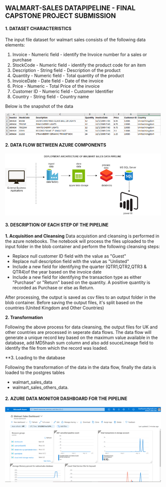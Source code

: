 ## WALMART-SALES DATAPIPELINE - FINAL CAPSTONE PROJECT SUBMISSION

#### 1. DATASET CHARACTERISTICS

The input file dataset for walmart sales consists of the following data elements:
1. Invoice	- Numeric field - identify the Invoice number for a sales or purchase
2. StockCode	- Numeric field - identify the product code for an item
3. Description	- String field - Description of the product
4. Quantity	- Numeric field - Total quantity of the product 
5. InvoiceDate	- Date field - Date of the invoice
6. Price	- Numeric - Total Price of the invoice
7. Customer ID	- Numeric field - Customer Identifier
8. Country - String field - Country name

Below is the snapshot of the data

![img1](https://github.com/bsathyamur/WalmartSalesDataPipeline-Final-Capstoneproject/blob/main/dataset-snapshot.png)

#### 2. DATA FLOW BETWEEN AZURE COMPONENTS
![img1](https://github.com/bsathyamur/WalmartSalesDataPipeline-Final-Capstoneproject/blob/main/architecture.png)

#### 3. DESCRIPTION OF EACH STEP OF THE PIPELINE

**1. Acquisition and Cleansing**
Data acquistion and cleansing is performed in the azure notebooks. The notebook will process the files uploaded to the input folder in the blob container and perform the following cleansing steps:

* Replace null customer ID field with the value as "Guest"
* Replace null description field with the value as "Unlisted"
* Include a new field for identifying the quarter (QTR1,QTR2,QTR3 & QTR4)of the year based on the invoice date
* Include a new field for identifying the transaction type as either "Purchase" or "Return" based on the quantity. A positive quantity is recorded as Purchase or else as Return.

After processing, the output is saved as csv files to an output folder in the blob container. Before saving the output files, it's split based on the countries (United Kingdom and Other Countries)

**2. Transformation**

Following the above process for data cleansing, the output files for UK and other countries are processed in seperate data flows. The data flow will generate a unique record key based on the maximum value available in the database, add MD5hash sum column and also add souceLineage field to identify the file from which the record was loaded. 

**3. Loading to the database

Following the transformation of the data in the data flow, finally the data is loaded to the postgres tables 
* walmart_sales_data
* walmart_sales_others_data.

#### 2. AZURE DATA MONITOR DASHBOARD FOR THE PIPELINE
![img2](https://github.com/bsathyamur/WalmartSalesDataPipeline-Final-Capstoneproject/blob/main/walmartSales-MonitorDashboard.png)
